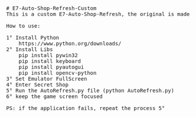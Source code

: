 <pre>
# E7-Auto-Shop-Refresh-Custom
This is a custom E7-Auto-Shop-Refresh, the original is made by EmaOlay : https://github.com/EmaOlay/E7-Auto-Shop-Refresh

How to use:

1° Install Python
	https://www.python.org/downloads/
2° Install Libs
	pip install pywin32
	pip install keyboard
	pip install pyautogui
	pip install opencv-python
3° Set Emulator FullScreen
4° Enter Secret Shop
5° Run the AutoRefresh.py file (python AutoRefresh.py)
6° keep the game screen focused

PS: if the application fails, repeat the process 5°
</pre>